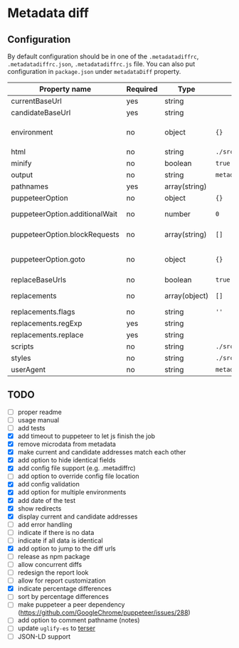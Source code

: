 # Metadata diff

## Configuration

By default configuration should be in one of the `.metadatadiffrc`, `.metadatadiffrc.json`, `.metadatadiffrc.js` file. You can also put configuration in `package.json` under `metadataDiff` property.

Property name | Required | Type | Default value | Description
--- | --- | --- | --- | ---
currentBaseUrl | yes | string | | Origin of *current* host
candidateBaseUrl | yes | string | | Origin of *candidate* host
environment | no | object | `{}` | Allows for altering config for given environment taken from `NODE_ENV` defaulting to `development`. E.g. `{ "development": { "candidateBaseUrl": "http://localhost:3000" } }`
html | no | string | `./src/page/index.html` | Path to the template html file
minify | no | boolean | `true` | Should the report be minified
output | no | string | `metadataDiffReport.html` | Path for the output file
pathnames | yes | array(string) | | Array of pathnames to be tested
puppeteerOption | no | object | `{}` |
puppeteerOption.additionalWait | no | number | `0` | By setting this property you may give puppeteer some timeout to increase the chance of completing js tasks.
puppeteerOption.blockRequests | no | array(string) | `[]` | Array of regular expressions that will be matched against outgoing requests and cancelling matched. Intended for ads, tracking, etc.
puppeteerOption.goto | no | object | `{}` | This property will be passed to puppeteer's `page.goto` as options. https://github.com/GoogleChrome/puppeteer/blob/master/docs/api.md#pagegotourl-options
replaceBaseUrls | no | boolean | `true` | Should base url be replaced with string (to simplify comparison)
replacements | no | array(object) | `[]` | Allows for replacing some properties in html before parsing. Intended for random parts like tokens, etc,
replacements.flags | no | string | `''` |
replacements.regExp | yes | string | | Regular expression
replacements.replace | yes | string | | Replacement
scripts | no | string | `./src/page/scripts.js` | Path to the script file. This file will be included in report.
styles | no | string | `./src/page/styles.css` | Path to the style file. This file will be included in report.
userAgent | no | string | `metadata-diff` | User agent

## TODO

- [ ] proper readme
- [ ] usage manual
- [ ] add tests
- [x] add timeout to puppeteer to let js finish the job
- [x] remove microdata from metadata
- [x] make current and candidate addresses match each other
- [x] add option to hide identical fields
- [x] add config file support (e.g. .metadiffrc)
- [ ] add option to override config file location
- [x] add config validation
- [x] add option for multiple environments
- [x] add date of the test
- [x] show redirects
- [x] display current and candidate addresses
- [ ] add error handling
- [ ] indicate if there is no data
- [ ] indicate if all data is identical
- [x] add option to jump to the diff urls
- [ ] release as npm package
- [ ] allow concurrent diffs
- [ ] redesign the report look
- [ ] allow for report customization
- [x] indicate percentage differences
- [ ] sort by percentage differences
- [ ] make puppeteer a peer dependency (https://github.com/GoogleChrome/puppeteer/issues/288)
- [ ] add option to comment pathname (notes)
- [ ] update `uglify-es` to [terser](https://github.com/terser-js/terser)
- [ ] JSON-LD support